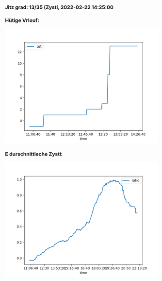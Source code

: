 ### Jitz grad: 13/35 (Zysti, 2022-02-22 14:25:00

### Hütige Vrlouf:
![Graph](Today.png)

### E durschnittleche Zysti:
![Graph](Zysti.png)